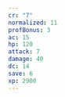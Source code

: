 ```yaml
---
cr: "7"
normalized: 11
profBonus: 3
ac: 15
hp: 120
attack: 7
damage: 40
dc: 14
save: 6
xp: 2900
---
```

